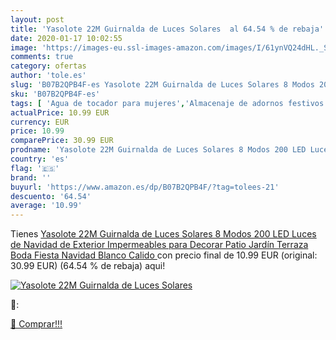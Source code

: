 ```yaml
---
layout: post
title: 'Yasolote 22M Guirnalda de Luces Solares  al 64.54 % de rebaja'
date: 2020-01-17 10:02:55
image: 'https://images-eu.ssl-images-amazon.com/images/I/61ynVQ24dHL._SL400_.jpg'
comments: true
category: ofertas
author: 'tole.es'
slug: 'B07B2QPB4F-es Yasolote 22M Guirnalda de Luces Solares 8 Modos 200 LED...'
sku: 'B07B2QPB4F-es'
tags: [ 'Agua de tocador para mujeres','Almacenaje de adornos festivos','Almacenamiento y organización','Belleza','Fragancias para mujeres','Hogar y cocina','Iluminación','Iluminación de interior','Iluminación decorativa y para usos específicos de interior','Juguetes','Juguetes electrónicos','Juguetes y juegos','Perfumes y fragancias','Velas eléctricas y LED','Videojuegos para niños','navidad', ]
actualPrice: 10.99 EUR
currency: EUR
price: 10.99
comparePrice: 30.99 EUR
prodname: 'Yasolote 22M Guirnalda de Luces Solares 8 Modos 200 LED Luces de Navidad de Exterior Impermeables para Decorar Patio  Jardín  Terraza  Boda  Fiesta  Navidad  Blanco Calido '
country: 'es'
flag: '🇪🇸'
brand: ''
buyurl: 'https://www.amazon.es/dp/B07B2QPB4F/?tag=tolees-21'
descuento: '64.54'
average: '10.99'
---
```


Tienes [Yasolote 22M Guirnalda de Luces Solares 8 Modos 200 LED Luces de Navidad de Exterior Impermeables para Decorar Patio  Jardín  Terraza  Boda  Fiesta  Navidad  Blanco Calido ](https://www.amazon.es/dp/B07B2QPB4F/?tag=tolees-21) con precio final de  10.99 EUR (original: 30.99 EUR) (64.54 %  de rebaja) aqui!

[![Yasolote 22M Guirnalda de Luces Solares ](https://images-eu.ssl-images-amazon.com/images/I/61ynVQ24dHL._SL400_.jpg)](https://www.amazon.es/dp/B07B2QPB4F/?tag=tolees-21)

🔎:


[🛒 Comprar!!!](https://www.amazon.es/dp/B07B2QPB4F/?tag=tolees-21)
